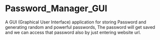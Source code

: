 # Password_Manager_GUI
A GUI (Graphical User Interface) application for storing Password and generating random and powerful passwords, The password will get saved and we can access that password also by just entering website url.

